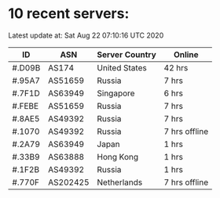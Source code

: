 # 10 recent servers:

Latest update at: Sat Aug 22 07:10:16 UTC 2020

| ID | ASN | Server Country | Online |
| -- | --- | -------------- | ------ |
| #.D09B | AS174 | United States | 42 hrs |
| #.95A7 | AS51659 | Russia | 7 hrs |
| #.7F1D | AS63949 | Singapore | 6 hrs |
| #.FEBE | AS51659 | Russia | 7 hrs |
| #.8AE5 | AS49392 | Russia | 7 hrs |
| #.1070 | AS49392 | Russia | 7 hrs offline |
| #.2A79 | AS63949 | Japan | 1 hrs |
| #.33B9 | AS63888 | Hong Kong | 1 hrs |
| #.1F2B | AS49392 | Russia | 1 hrs |
| #.770F | AS202425 | Netherlands | 7 hrs offline |

